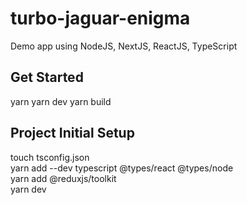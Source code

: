 # turbo-jaguar-enigma
Demo app using NodeJS, NextJS, ReactJS, TypeScript

## Get Started
yarn
yarn dev
yarn build

## Project Initial Setup
touch tsconfig.json  
yarn add --dev typescript @types/react @types/node  
yarn add @reduxjs/toolkit  
yarn dev
